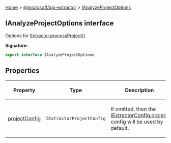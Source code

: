 [Home](./index) &gt; [@microsoft/api-extractor](./api-extractor.md) &gt; [IAnalyzeProjectOptions](./api-extractor.ianalyzeprojectoptions.md)

## IAnalyzeProjectOptions interface

Options for [Extractor.processProject()](./api-extractor.extractor.processproject.md)<!-- -->.

<b>Signature:</b>

```typescript
export interface IAnalyzeProjectOptions 
```

## Properties

|  <p>Property</p> | <p>Type</p> | <p>Description</p> |
|  --- | --- | --- |
|  <p>[projectConfig](./api-extractor.ianalyzeprojectoptions.projectconfig.md)</p> | <p>`IExtractorProjectConfig`</p> | <p>If omitted, then the [IExtractorConfig.project](./api-extractor.iextractorconfig.project.md) config will be used by default.</p> |

